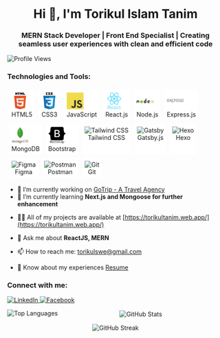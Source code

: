 <!-- Your Name and Introduction -->
<h1 align="center">Hi 👋, I'm Torikul Islam Tanim</h1>
<h3 align="center">MERN Stack Developer | Front End Specialist | Creating seamless user experiences with clean and efficient code</h3>

<!-- Profile Views Badge -->
<p align="left">
  <img src="https://komarev.com/ghpvc/?username=tanimtorikul&label=Profile%20views&color=0e75b6&style=flat" alt="Profile Views" />
</p>

<!-- Technologies and Tools -->
<h3 align="left">Technologies and Tools:</h3>
<p align="left">
  <!-- Add your preferred styling for each tool/language icon -->
  <div style="display: flex; flex-wrap: wrap;">
    <div style="background-color: #ffffff; padding: 5px; margin: 5px;">
      <img src="https://raw.githubusercontent.com/devicons/devicon/master/icons/html5/html5-original-wordmark.svg" alt="HTML5" title="HTML5 - HyperText Markup Language" width="40" height="40"/>
      <div align="center">HTML5</div>
    </div>
    <div style="background-color: #ffffff; padding: 5px; margin: 5px;">
      <img src="https://raw.githubusercontent.com/devicons/devicon/master/icons/css3/css3-original-wordmark.svg" alt="CSS3" title="CSS3 - Cascading Style Sheets" width="40" height="40"/>
      <div align="center">CSS3</div>
    </div>
    <div style="background-color: #ffffff; padding: 5px; margin: 5px;">
      <img src="https://raw.githubusercontent.com/devicons/devicon/master/icons/javascript/javascript-original.svg" alt="JavaScript" title="JavaScript" width="40" height="40"/>
      <div align="center">JavaScript</div>
    </div>
    <div style="background-color: #ffffff; padding: 5px; margin: 5px;">
      <img src="https://raw.githubusercontent.com/devicons/devicon/master/icons/react/react-original-wordmark.svg" alt="React" title="React.js" width="40" height="40"/>
      <div align="center">React.js</div>
    </div>
    <div style="background-color: #ffffff; padding: 5px; margin: 5px;">
      <img src="https://raw.githubusercontent.com/devicons/devicon/master/icons/nodejs/nodejs-original-wordmark.svg" alt="Node.js" title="Node.js" width="40" height="40"/>
      <div align="center">Node.js</div>
    </div>
    <div style="background-color: #ffffff; padding: 5px; margin: 5px;">
      <img src="https://raw.githubusercontent.com/devicons/devicon/master/icons/express/express-original-wordmark.svg" alt="Express" title="Express.js" width="40" height="40"/>
      <div align="center">Express.js</div>
    </div>
    <div style="background-color: #ffffff; padding: 5px; margin: 5px;">
      <img src="https://raw.githubusercontent.com/devicons/devicon/master/icons/mongodb/mongodb-original-wordmark.svg" alt="MongoDB" title="MongoDB" width="40" height="40"/>
      <div align="center">MongoDB</div>
    </div>
    <div style="background-color: #ffffff; padding: 5px; margin: 5px;">
      <img src="https://raw.githubusercontent.com/devicons/devicon/master/icons/bootstrap/bootstrap-plain-wordmark.svg" alt="Bootstrap" title="Bootstrap" width="40" height="40"/>
      <div align="center">Bootstrap</div>
    </div>
    <div style="background-color: #ffffff; padding: 5px; margin: 5px;">
      <img src="https://www.vectorlogo.zone/logos/tailwindcss/tailwindcss-icon.svg" alt="Tailwind CSS" title="Tailwind CSS" width="40" height="40"/>
      <div align="center">Tailwind CSS</div>
    </div>
    <div style="background-color: #ffffff; padding: 5px; margin: 5px;">
      <img src="https://www.vectorlogo.zone/logos/gatsbyjs/gatsbyjs-icon.svg" alt="Gatsby" title="Gatsby.js" width="40" height="40"/>
      <div align="center">Gatsby.js</div>
    </div>
    <div style="background-color: #ffffff; padding: 5px; margin: 5px;">
      <img src="https://www.vectorlogo.zone/logos/hexoio/hexoio-icon.svg" alt="Hexo" title="Hexo" width="40" height="40"/>
      <div align="center">Hexo</div>
    </div>
    <div style="background-color: #ffffff; padding: 5px; margin: 5px;">
      <img src="https://www.vectorlogo.zone/logos/figma/figma-icon.svg" alt="Figma" title="Figma" width="40" height="40"/>
      <div align="center">Figma</div>
    </div>
    <div style="background-color: #ffffff; padding: 5px; margin: 5px;">
      <img src="https://www.vectorlogo.zone/logos/getpostman/getpostman-icon.svg" alt="Postman" title="Postman" width="40" height="40"/>
      <div align="center">Postman</div>
    </div>
    <div style="background-color: #ffffff; padding: 5px; margin: 5px;">
      <img src="https://raw.githubusercontent.com/devicons/devicon/master/icons/git-scm/git-scm-icon.svg" alt="Git" title="Git" width="40" height="40"/>
      <div align="center">Git</div>
    </div>
  </div>
</p>

<!-- Current Work and Learning -->
- 🔭 I’m currently working on [GoTrip - A Travel Agency](https://go-trip-web.web.app/)
- 🌱 I’m currently learning **Next.js and Mongoose for further enhancement**

<!-- Projects Link -->
- 👨‍💻 All of my projects are available at [https://torikultanim.web.app/](https://torikultanim.web.app/)

<!-- Ask Me About -->
- 💬 Ask me about **ReactJS, MERN**

<!-- Contact Information -->
- 📫 How to reach me: [torikulswe@gmail.com](mailto:torikulswe@gmail.com)

<!-- Experiences -->
- 📄 Know about my experiences [Resume](https://drive.google.com/file/d/1gLLqAbG25CppomFPT5o5AZ12bj594lgT/view?usp=drive_link)

<!-- Connect with me -->
<h3 align="left">Connect with me:</h3>
<p align="left">
  <a href="https://linkedin.com/in/torikul-tanim" target="_blank">
    <img src="https://raw.githubusercontent.com/rahuldkjain/github-profile-readme-generator/master/src/images/icons/Social/linked-in-alt.svg" alt="LinkedIn" height="30" width="40" />
  </a>
  <a href="https://www.facebook.com/torikulswe" target="_blank">
    <img src="https://raw.githubusercontent.com/rahuldkjain/github-profile-readme-generator/master/src/images/icons/Social/facebook.svg" alt="Facebook" height="30" width="40" />
  </a>
</p>

<!-- GitHub Stats -->
<p align="center">
  <img align="left" src="https://github-readme-stats.vercel.app/api/top-langs?username=tanimtorikul&show_icons=true&locale=en&layout=compact" alt="Top Languages" />
</p>

<p align="center">
  <img align="center" src="https://github-readme-stats.vercel.app/api?username=tanimtorikul&show_icons=true&locale=en" alt="GitHub Stats" />
</p>

<p align="center">
  <img align="center" src="https://github-readme-streak-stats.herokuapp.com/?user=tanimtorikul" alt="GitHub Streak" />
</p>


